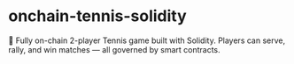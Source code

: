 # onchain-tennis-solidity
🎾 Fully on-chain 2-player Tennis game built with Solidity. Players can serve, rally, and win matches — all governed by smart contracts.
